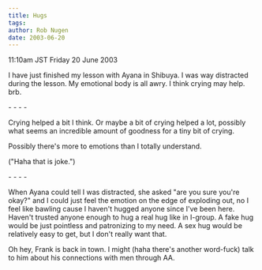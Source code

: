 ```yaml
---
title: Hugs
tags: 
author: Rob Nugen
date: 2003-06-20
---
```


<p class=date>11:10am JST Friday 20 June 2003</p>

<p>I have just finished my lesson with Ayana in Shibuya.  I was way
distracted during the lesson.  My emotional body is all awry.  I think
crying may help.  brb.</p>

<p>- - - -</p>

<p>Crying helped a bit I think.  Or maybe a bit of crying helped a
lot, possibly what seems an incredible amount of goodness for a tiny
bit of crying.</p>

<p>Possibly there's more to emotions than I totally understand.</p>

<p>("Haha that is joke.")</p>

<p>- - - -</p>

<p>When Ayana could tell I was distracted, she asked "are you sure
you're okay?" and I could just feel the emotion on the edge of
exploding out, no I feel like bawling cause I haven't hugged anyone
since I've been here.  Haven't trusted anyone enough to hug a real hug
like in I-group.  A fake hug would be just pointless and patronizing
to my need.  A sex hug would be relatively easy to get, but I don't
really want that.</p>

<p>Oh hey, Frank is back in town.  I might (haha there's another
word-fuck) talk to him about his connections with men through AA.</p>
